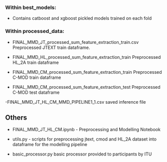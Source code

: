 ### Within best_models:
- Contains catboost and xgboost pickled models trained on each fold

### Within processed_data:

- FINAL_MMD_JT_processed_sum_feature_extraction_train.csv Preprocessed JTEXT train dataframe.

- FINAL_MMD_HL_processed_sum_feature_extraction_train Preprocessed HL_2A train dataframe

- FINAL_MMD_CM_processed_sum_feature_extraction_train Preprocessed C-MOD train dataframe

- FINAL_MMD_CM_processed_sum_feature_extraction_test Preprocessed C-MOD test dataframe

-FINAL_MMD_JT_HL_CM_MMD_PIPELINE1_1.csv saved  inference file

## Others

- FINAL_MMD_JT_HL_CM.ipynb - Preprocessing and Modelling Notebook

- utils.py - scripts for preprocessing jtext, cmod and HL_2A dataset into dataframe for the modelling pipeline

- basic_processor.py basic processor provided to participants by ITU